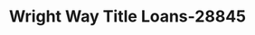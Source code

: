 ---
f_zip-code: 30012
f_state-code: GA
title: Wright Way Title Loans-28845
f_phone: 770-761-5306
f_city-only: Conyers
f_address: 4027 Booth Road Northeast Conyers
f_location-unique-id: '28845'
slug: wright-way-title-loans-28845
updated-on: '2024-05-30T13:46:58.046Z'
created-on: '2024-05-30T13:36:59.803Z'
published-on: '2024-05-30T13:54:32.469Z'
f_city-state: cms/city/conyers-ga.md
f_company: cms/company/wright-way-title-loans.md
f_state: cms/state/georgia.md
layout: '[payday-loan].html'
tags: payday-loan
---